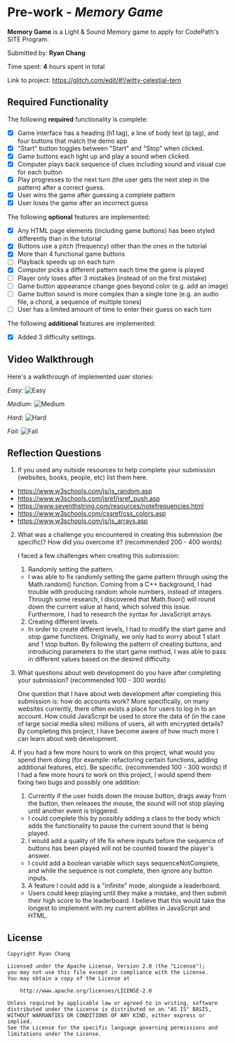 # Pre-work - _Memory Game_

**Memory Game** is a Light & Sound Memory game to apply for CodePath's SITE Program.

Submitted by: **Ryan Chang**

Time spent: **4** hours spent in total

Link to project: https://glitch.com/edit/#!/witty-celestial-tern

## Required Functionality

The following **required** functionality is complete:

- [x] Game interface has a heading (h1 tag), a line of body text (p tag), and four buttons that match the demo app
- [x] "Start" button toggles between "Start" and "Stop" when clicked.
- [x] Game buttons each light up and play a sound when clicked.
- [x] Computer plays back sequence of clues including sound and visual cue for each button
- [x] Play progresses to the next turn (the user gets the next step in the pattern) after a correct guess.
- [x] User wins the game after guessing a complete pattern
- [x] User loses the game after an incorrect guess

The following **optional** features are implemented:

- [x] Any HTML page elements (including game buttons) has been styled differently than in the tutorial
- [x] Buttons use a pitch (frequency) other than the ones in the tutorial
- [x] More than 4 functional game buttons
- [ ] Playback speeds up on each turn
- [x] Computer picks a different pattern each time the game is played
- [ ] Player only loses after 3 mistakes (instead of on the first mistake)
- [ ] Game button appearance change goes beyond color (e.g. add an image)
- [ ] Game button sound is more complex than a single tone (e.g. an audio file, a chord, a sequence of multiple tones)
- [ ] User has a limited amount of time to enter their guess on each turn

The following **additional** features are implemented:

- [x] Added 3 difficulty settings.

## Video Walkthrough

Here's a walkthrough of implemented user stories:

_Easy:_
![Easy](https://cdn.glitch.com/08075045-03e0-43f1-b864-22a31d82ea8b%2Feasygame.gif?v=1616140521968)

_Medium:_
![Medium](https://cdn.glitch.com/08075045-03e0-43f1-b864-22a31d82ea8b%2Fmediumgame.gif?v=1616140530500)

_Hard:_
![Hard](https://cdn.glitch.com/08075045-03e0-43f1-b864-22a31d82ea8b%2Fhardgame.gif?v=1616140528518)

_Fail:_
![Fail](https://cdn.glitch.com/08075045-03e0-43f1-b864-22a31d82ea8b%2Ffailgame.gif?v=1616140527184)

## Reflection Questions

1. If you used any outside resources to help complete your submission (websites, books, people, etc) list them here.

- https://www.w3schools.com/js/js_random.asp
- https://www.w3schools.com/jsref/jsref_push.asp
- https://www.seventhstring.com/resources/notefrequencies.html
- https://www.w3schools.com/cssref/css_colors.asp
- https://www.w3schools.com/js/js_arrays.asp

2. What was a challenge you encountered in creating this submission (be specific)? How did you overcome it? (recommended 200 - 400 words)

   I faced a few challenges when creating this submission:

   1. Randomly setting the pattern.

   - I was able to fix randomly setting the game pattern through using the Math.random() function. Coming from a C++ background, I had trouble with producing random whole numbers,
     instead of integers. Through some research, I discovered that Math.floor() will round down the current value at hand, which solved this issue.
     Furthermore, I had to research the syntax for JavaScript arrays.

   2. Creating different levels.

   - In order to create different levels, I had to modify the start game and stop game functions. Originally, we only had to worry about 1 start and 1 stop button.
     By following the pattern of creating buttons, and introducing parameters to the start game method, I was able to pass in different values based on the desired difficulty.

3. What questions about web development do you have after completing your submission? (recommended 100 - 300 words)

   One question that I have about web development after completing this submission is: how do accounts work? More specifically, on many websites currently,
   there often exists a place for users to log in to an account. How could JavaScript be used to store the data of (in the case of large social media sites) millions of
   users, all with encrypted details? By completing this project, I have become aware of how much more I can learn about web development.

4. If you had a few more hours to work on this project, what would you spend them doing (for example: refactoring certain functions, adding additional features, etc). Be specific. (recommended 100 - 300 words)
   If I had a few more hours to work on this project, I would spend them fixing two bugs and possibly one addition:

   1. Currently if the user holds down the mouse button, drags away from the button, then releases the mouse, the sound will not stop playing until another event is triggered.

   - I could complete this by possibly adding a class to the body which adds the functionality to pause the current sound that is being played.

   2. I would add a quality of life fix where inputs before the sequence of buttons has been played will not be counted toward the player's answer.

   - I could add a boolean variable which says sequenceNotComplete, and while the sequence is not complete, then ignore any button inputs.

   3. A feature I could add is a "infinite" mode, alongside a leaderboard.

   - Users could keep playing until they make a mistake, and then submit their high score to the leaderboard.
     I believe that this would take the longest to implement with my current abilites in JavaScript and HTML.

## License

    Copyright Ryan Chang

    Licensed under the Apache License, Version 2.0 (the "License");
    you may not use this file except in compliance with the License.
    You may obtain a copy of the License at

        http://www.apache.org/licenses/LICENSE-2.0

    Unless required by applicable law or agreed to in writing, software
    distributed under the License is distributed on an "AS IS" BASIS,
    WITHOUT WARRANTIES OR CONDITIONS OF ANY KIND, either express or implied.
    See the License for the specific language governing permissions and
    limitations under the License.
